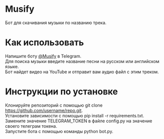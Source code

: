 # Musify
Бот для скачивания музыки по названию трека. <br/>

# Как использовать
Напишите боту [@Musify](https://t.me/TMusifyBot) в Telegram. <br/>
Для поиска музыки введите название песни на русском или английском языке. <br/>
Бот найдет видео на YouTube и отправит вам аудио файл с этим треком. <br/>

# Инструкции по установке
Клонируйте репозиторий с помощью git clone https://github.com/username/repo.git. <br/>
Установите зависимости с помощью pip install -r requirements.txt. <br/>
Замените значение TELEGRAM_TOKEN в файле config.py на значение своего телеграм токена. <br/>
Запустите бота с помощью команды python bot.py.
